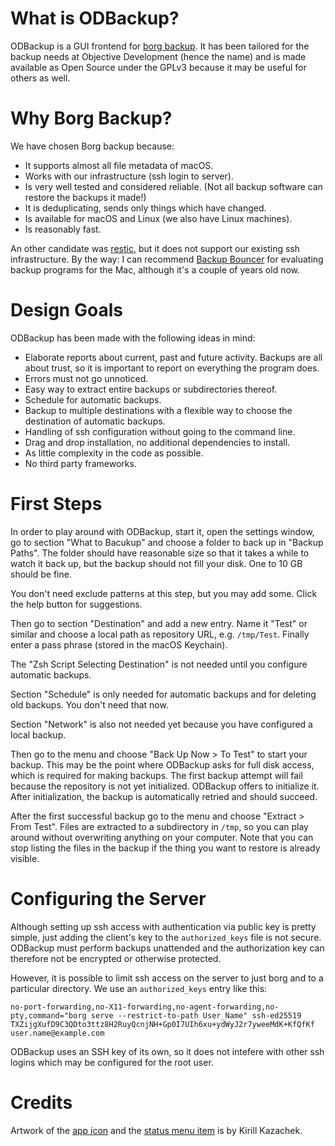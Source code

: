 # What is ODBackup?

ODBackup is a GUI frontend for [borg backup](https://www.borgbackup.org). It has been tailored for the backup needs at Objective Development (hence the name) and is made available as Open Source under the GPLv3 because it may be useful for others as well.

# Why Borg Backup?

We have chosen Borg backup because:

- It supports almost all file metadata of macOS.
- Works with our infrastructure (ssh login to server).
- Is very well tested and considered reliable. (Not all backup software can restore the backups it made!)
- It is deduplicating, sends only things which have changed.
- Is available for macOS and Linux (we also have Linux machines).
- Is reasonably fast.

An other candidate was [restic](https://restic.net), but it does not support our existing ssh infrastructure. By the way: I can recommend [Backup Bouncer](https://github.com/MacLemon/Backup-Bouncer) for evaluating backup programs for the Mac, although it's a couple of years old now.


# Design Goals

ODBackup has been made with the following ideas in mind:

- Elaborate reports about current, past and future activity. Backups are all about trust, so it is important to report on everything the program does.
- Errors must not go unnoticed.
- Easy way to extract entire backups or subdirectories thereof.
- Schedule for automatic backups.
- Backup to multiple destinations with a flexible way to choose the destination of automatic backups. 
- Handling of ssh configuration without going to the command line.
- Drag and drop installation, no additional dependencies to install.
- As little complexity in the code as possible.
- No third party frameworks.


# First Steps

In order to play around with ODBackup, start it, open the settings window, go to section "What to Bacukup" and choose a folder to back up in "Backup Paths". The folder should have reasonable size so that it takes a while to watch it back up, but the backup should not fill your disk. One to 10 GB should be fine.

You don't need exclude patterns at this step, but you may add some. Click the help button for suggestions.

Then go to section "Destination" and add a new entry. Name it "Test" or similar and choose a local path as repository URL, e.g. `/tmp/Test`. Finally enter a pass phrase (stored in the macOS Keychain).

The "Zsh Script Selecting Destination" is not needed until you configure automatic backups.

Section "Schedule" is only needed for automatic backups and for deleting old backups. You don't need that now.

Section "Network" is also not needed yet because you have configured a local backup.

Then go to the menu and choose "Back Up Now > To Test" to start your backup. This may be the point where ODBackup asks for full disk access, which is required for making backups. The first backup attempt will fail because the repository is not yet initialized. ODBackup offers to initialize it. After initialization, the backup is automatically retried and should succeed.

After the first successful backup go to the menu and choose "Extract > From Test". Files are extracted to a subdirectory in `/tmp`, so you can play around without overwriting anything on your computer. Note that you can stop listing the files in the backup if the thing you want to restore is already visible.

# Configuring the Server

Although setting up ssh access with authentication via public key is pretty simple, just adding the client's key to the `authorized_keys` file is not secure. ODBackup must perform backups unattended and the authorization key can therefore not be encrypted or otherwise protected.

However, it is possible to limit ssh access on the server to just borg and to a particular directory. We use an `authorized_keys` entry like this:

```
no-port-forwarding,no-X11-forwarding,no-agent-forwarding,no-pty,command="borg serve --restrict-to-path User_Name" ssh-ed25519 TXZijgXufD9C3QDto3ttz8H2RuyQcnjNH+Gp0I7UIh6xu+ydWyJ2r7yweeMdK+KfQfKf user.name@example.com    
```

ODBackup uses an SSH key of its own, so it does not intefere with other ssh logins which may be configured for the root user.


# Credits

Artwork of the [app icon](https://www.iconfinder.com/icons/2142702/arrow_backup_clock_data_refresh_safe_save_icon) and the [status menu item](https://www.iconfinder.com/icons/1654351/arrow_backup_clock_data_refresh_safe_guardar_icon) is by Kirill Kazachek.
